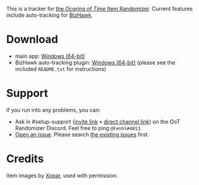 This is a tracker for [the *Ocarina of Time* Item Randomizer](https://ootrandomizer.com/). Current features include auto-tracking for [BizHawk](http://tasvideos.org/BizHawk.html).

# Download

* main app: [Windows (64-bit)](https://github.com/fenhl/oottracker/releases/latest/download/oottracker-win64.exe)
* BizHawk auto-tracking plugin: [Windows (64-bit)](https://github.com/fenhl/oottracker/releases/latest/download/oottracker-bizhawk-win64.zip) (please see the included `README.txt` for instructions)

# Support

If you run into any problems, you can:

* Ask in #setup-support ([invite link](https://discord.gg/BGRrKKn) • [direct channel link](https://discord.com/channels/274180765816848384/476723801032491008)) on the OoT Randomizer Discord. Feel free to ping `@Fenhl#4813`.
* [Open an issue](https://github.com/fenhl/oottracker/issues/new). Please search [the existing issues](https://github.com/fenhl/oottracker/issues) first.

# Credits

Item images by [Xopar](https://github.com/matthewkirby), used with permission.
